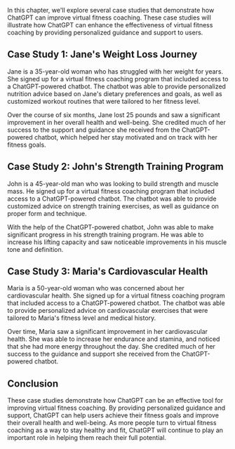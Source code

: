 

In this chapter, we'll explore several case studies that demonstrate how ChatGPT can improve virtual fitness coaching. These case studies will illustrate how ChatGPT can enhance the effectiveness of virtual fitness coaching by providing personalized guidance and support to users.

Case Study 1: Jane's Weight Loss Journey
----------------------------------------

Jane is a 35-year-old woman who has struggled with her weight for years. She signed up for a virtual fitness coaching program that included access to a ChatGPT-powered chatbot. The chatbot was able to provide personalized nutrition advice based on Jane's dietary preferences and goals, as well as customized workout routines that were tailored to her fitness level.

Over the course of six months, Jane lost 25 pounds and saw a significant improvement in her overall health and well-being. She credited much of her success to the support and guidance she received from the ChatGPT-powered chatbot, which helped her stay motivated and on track with her fitness goals.

Case Study 2: John's Strength Training Program
----------------------------------------------

John is a 45-year-old man who was looking to build strength and muscle mass. He signed up for a virtual fitness coaching program that included access to a ChatGPT-powered chatbot. The chatbot was able to provide customized advice on strength training exercises, as well as guidance on proper form and technique.

With the help of the ChatGPT-powered chatbot, John was able to make significant progress in his strength training program. He was able to increase his lifting capacity and saw noticeable improvements in his muscle tone and definition.

Case Study 3: Maria's Cardiovascular Health
-------------------------------------------

Maria is a 50-year-old woman who was concerned about her cardiovascular health. She signed up for a virtual fitness coaching program that included access to a ChatGPT-powered chatbot. The chatbot was able to provide personalized advice on cardiovascular exercises that were tailored to Maria's fitness level and medical history.

Over time, Maria saw a significant improvement in her cardiovascular health. She was able to increase her endurance and stamina, and noticed that she had more energy throughout the day. She credited much of her success to the guidance and support she received from the ChatGPT-powered chatbot.

Conclusion
----------

These case studies demonstrate how ChatGPT can be an effective tool for improving virtual fitness coaching. By providing personalized guidance and support, ChatGPT can help users achieve their fitness goals and improve their overall health and well-being. As more people turn to virtual fitness coaching as a way to stay healthy and fit, ChatGPT will continue to play an important role in helping them reach their full potential.
